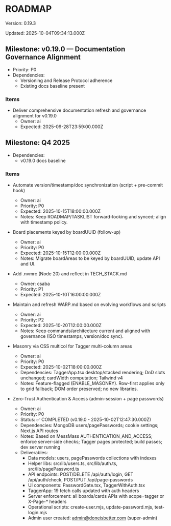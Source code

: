 # ROADMAP

Version: 0.19.3

Updated: 2025-10-04T09:34:13.000Z

## Milestone: v0.19.0 — Documentation Governance Alignment
- Priority: P0
- Dependencies:
  - Versioning and Release Protocol adherence
  - Existing docs baseline present

### Items
- Deliver comprehensive documentation refresh and governance alignment for v0.19.0
  - Owner: ai
  - Expected: 2025-09-28T23:59:00.000Z

## Milestone: Q4 2025
- Dependencies:
  - v0.19.0 docs baseline

### Items
- Automate version/timestamp/doc synchronization (script + pre-commit hook)
  - Owner: ai
  - Priority: P0
  - Expected: 2025-10-15T18:00:00.000Z
  - Notes: Keep ROADMAP/TASKLIST forward-looking and synced; align with timestamp policy.

- Board placements keyed by boardUUID (follow-up)
  - Owner: ai
  - Priority: P0
  - Expected: 2025-10-15T12:00:00.000Z
  - Notes: Migrate boardAreas to be keyed by boardUUID; update API and UI.

- Add .nvmrc (Node 20) and reflect in TECH_STACK.md
  - Owner: csaba
  - Priority: P1
  - Expected: 2025-10-10T16:00:00.000Z

- Maintain and refresh WARP.md based on evolving workflows and scripts
  - Owner: ai
  - Priority: P2
  - Expected: 2025-10-20T12:00:00.000Z
  - Notes: Keep commands/architecture current and aligned with governance (ISO timestamps, version/doc sync).

- Masonry via CSS multicol for Tagger multi-column areas
  - Owner: ai
  - Priority: P0
  - Expected: 2025-10-02T18:00:00.000Z
  - Dependencies: TaggerApp.tsx desktop/stacked rendering; DnD slots unchanged; cardWidth computation; Tailwind v4
  - Notes: Feature-flagged (ENABLE_MASONRY). Row-first applies only to grid fallback; DOM order preserved; no new libraries.

- Zero-Trust Authentication & Access (admin-session + page passwords)
  - Owner: ai
  - Priority: P0
  - Status: ✅ COMPLETED (v0.19.0 - 2025-10-02T12:47:30.000Z)
  - Dependencies: MongoDB users/pagePasswords; cookie settings; Next.js API routes
  - Notes: Based on MessMass AUTHENTICATION_AND_ACCESS; enforce server-side checks; Tagger pages protected; build passes; dev server running
  - Deliverables:
    * Data models: users, pagePasswords collections with indexes
    * Helper libs: src/lib/users.ts, src/lib/auth.ts, src/lib/pagePassword.ts
    * API endpoints: POST/DELETE /api/auth/login, GET /api/auth/check, POST/PUT /api/page-passwords
    * UI components: PasswordGate.tsx, TaggerWithAuth.tsx
    * TaggerApp: 19 fetch calls updated with auth headers
    * Server enforcement: all boards/cards APIs with scope=tagger or X-Page-* headers
    * Operational scripts: create-user.mjs, update-password.mjs, test-login.mjs
    * Admin user created: admin@doneisbetter.com (super-admin)
